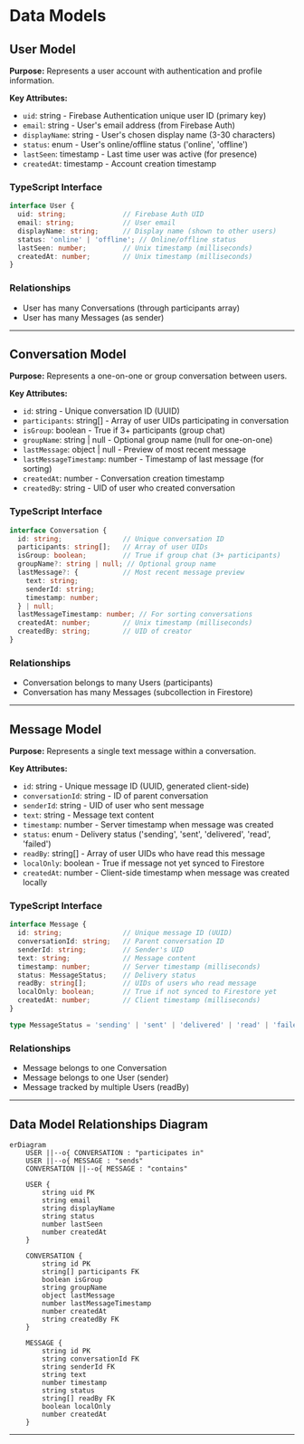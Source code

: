 # Data Models

## User Model

**Purpose:** Represents a user account with authentication and profile information.

**Key Attributes:**
- `uid`: string - Firebase Authentication unique user ID (primary key)
- `email`: string - User's email address (from Firebase Auth)
- `displayName`: string - User's chosen display name (3-30 characters)
- `status`: enum - User's online/offline status ('online', 'offline')
- `lastSeen`: timestamp - Last time user was active (for presence)
- `createdAt`: timestamp - Account creation timestamp

### TypeScript Interface

```typescript
interface User {
  uid: string;              // Firebase Auth UID
  email: string;            // User email
  displayName: string;      // Display name (shown to other users)
  status: 'online' | 'offline'; // Online/offline status
  lastSeen: number;         // Unix timestamp (milliseconds)
  createdAt: number;        // Unix timestamp (milliseconds)
}
```

### Relationships
- User has many Conversations (through participants array)
- User has many Messages (as sender)

---

## Conversation Model

**Purpose:** Represents a one-on-one or group conversation between users.

**Key Attributes:**
- `id`: string - Unique conversation ID (UUID)
- `participants`: string[] - Array of user UIDs participating in conversation
- `isGroup`: boolean - True if 3+ participants (group chat)
- `groupName`: string | null - Optional group name (null for one-on-one)
- `lastMessage`: object | null - Preview of most recent message
- `lastMessageTimestamp`: number - Timestamp of last message (for sorting)
- `createdAt`: number - Conversation creation timestamp
- `createdBy`: string - UID of user who created conversation

### TypeScript Interface

```typescript
interface Conversation {
  id: string;               // Unique conversation ID
  participants: string[];   // Array of user UIDs
  isGroup: boolean;         // True if group chat (3+ participants)
  groupName?: string | null; // Optional group name
  lastMessage?: {           // Most recent message preview
    text: string;
    senderId: string;
    timestamp: number;
  } | null;
  lastMessageTimestamp: number; // For sorting conversations
  createdAt: number;        // Unix timestamp (milliseconds)
  createdBy: string;        // UID of creator
}
```

### Relationships
- Conversation belongs to many Users (participants)
- Conversation has many Messages (subcollection in Firestore)

---

## Message Model

**Purpose:** Represents a single text message within a conversation.

**Key Attributes:**
- `id`: string - Unique message ID (UUID, generated client-side)
- `conversationId`: string - ID of parent conversation
- `senderId`: string - UID of user who sent message
- `text`: string - Message text content
- `timestamp`: number - Server timestamp when message was created
- `status`: enum - Delivery status ('sending', 'sent', 'delivered', 'read', 'failed')
- `readBy`: string[] - Array of user UIDs who have read this message
- `localOnly`: boolean - True if message not yet synced to Firestore
- `createdAt`: number - Client-side timestamp when message was created locally

### TypeScript Interface

```typescript
interface Message {
  id: string;               // Unique message ID (UUID)
  conversationId: string;   // Parent conversation ID
  senderId: string;         // Sender's UID
  text: string;             // Message content
  timestamp: number;        // Server timestamp (milliseconds)
  status: MessageStatus;    // Delivery status
  readBy: string[];         // UIDs of users who read message
  localOnly: boolean;       // True if not synced to Firestore yet
  createdAt: number;        // Client timestamp (milliseconds)
}

type MessageStatus = 'sending' | 'sent' | 'delivered' | 'read' | 'failed';
```

### Relationships
- Message belongs to one Conversation
- Message belongs to one User (sender)
- Message tracked by multiple Users (readBy)

---

## Data Model Relationships Diagram

```mermaid
erDiagram
    USER ||--o{ CONVERSATION : "participates in"
    USER ||--o{ MESSAGE : "sends"
    CONVERSATION ||--o{ MESSAGE : "contains"
    
    USER {
        string uid PK
        string email
        string displayName
        string status
        number lastSeen
        number createdAt
    }
    
    CONVERSATION {
        string id PK
        string[] participants FK
        boolean isGroup
        string groupName
        object lastMessage
        number lastMessageTimestamp
        number createdAt
        string createdBy FK
    }
    
    MESSAGE {
        string id PK
        string conversationId FK
        string senderId FK
        string text
        number timestamp
        string status
        string[] readBy FK
        boolean localOnly
        number createdAt
    }
```

---
